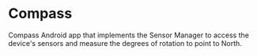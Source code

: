 # Compass
Compass Android app that implements the Sensor Manager to access the device's sensors and measure the degrees of rotation to point to North.

